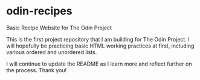 # odin-recipes
Basic Recipe Website for The Odin Project

This is the first project repository that I am building for The Odin Project. I will hopefully be practicing basic HTML working practices at first, including various ordered and unordered lists.

I will continue to update the README as I learn more and reflect further on the process. Thank you!